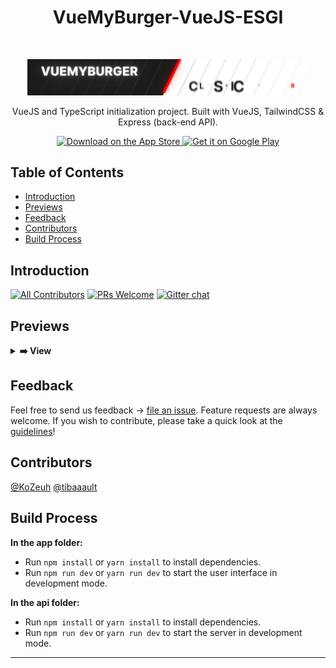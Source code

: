 <h1 align="center"> VueMyBurger-VueJS-ESGI </h1> <br>
<p align="center">
  <a href="https://gitpoint.co/">
    <img alt="GitPoint" title="GitPoint" src="logo.gif" width="450">
  </a>
</p>

<p align="center">
    VueJS and TypeScript initialization project. Built with VueJS, TailwindCSS & Express (back-end API).
</p>

<p align="center">
  <a href="#">
    <img alt="Download on the App Store" title="App Store" src="http://i.imgur.com/0n2zqHD.png" width="140">
  </a>

  <a href="#">
    <img alt="Get it on Google Play" title="Google Play" src="http://i.imgur.com/mtGRPuM.png" width="140">
  </a>
</p>

<!-- START doctoc generated TOC please keep comment here to allow auto update -->
<!-- DON'T EDIT THIS SECTION, INSTEAD RE-RUN doctoc TO UPDATE -->
## Table of Contents

- [Introduction](#introduction)
- [Previews](#previews)
- [Feedback](#feedback)
- [Contributors](#contributors)
- [Build Process](#build-process)

<!-- END doctoc generated TOC please keep comment here to allow auto update -->

## Introduction

[![All Contributors](https://img.shields.io/badge/all_contributors-2-orange.svg?style=flat-square)](./CONTRIBUTORS.md)
[![PRs Welcome](https://img.shields.io/badge/PRs-welcome-brightgreen.svg?style=flat-square)](http://makeapullrequest.com)
[![Gitter chat](https://img.shields.io/badge/chat-on_gitter-008080.svg?style=flat-square)](https://gitter.im/VueMyBurger-VueJS-ESGI)

## Previews

<details>
  <summary><strong>➡️ View</strong></summary>
  <br/>
  <img src="previews/home.png" width="280" target="_blank"/>
</details>

## Feedback

Feel free to send us feedback -> [file an issue](https://github.com/KoZeuh/VueMyBurger-VueJS-ESGI/issues/new). Feature requests are always welcome. If you wish to contribute, please take a quick look at the [guidelines](./CONTRIBUTING.md)!

## Contributors

[@KoZeuh](https://github.com/KoZeuh)
[@tibaaault](https://github.com/tibaaault)

## Build Process

**In the app folder:**

- Run `npm install` or `yarn install` to install dependencies.
- Run `npm run dev` or `yarn run dev` to start the user interface in development mode.
  
**In the api folder:**

- Run `npm install` or `yarn install` to install dependencies.
- Run `npm run dev` or `yarn run dev` to start the server in development mode.

----------------------------------------------------------------------------------------------------------------------------------------------------------------------------------------------------------------------------------------------------------


